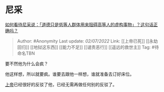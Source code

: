 # 尼采
[如何看待尼采说：「道德只是低等人群体用来阻碍高等人的虚构事物」？这句话正确吗？](https://www.zhihu.com/question/330764652/answer/985583728)

> Author: #Anonymity 
> Last update: *02/07/2022* 
> Link: [[上帝已死]] [[永劫回归]] [[地狱这东西]] [[能力不足]] [[谴责恶行]] [[遥远的救世主]] 
> Tag: #待命名TBN 

要不然他为什么会疯？

他这样想，所以就要疯。谁要去跟他一样想，谁就准备去订好床位。

[上帝](https://www.zhihu.com/search?q=%E4%B8%8A%E5%B8%9D&search_source=Entity&hybrid_search_source=Entity&hybrid_search_extra=%7B%22sourceType%22%3A%22answer%22%2C%22sourceId%22%3A985583728%7D)已经很好的反驳了他，已经无需再做任何别的反驳了。